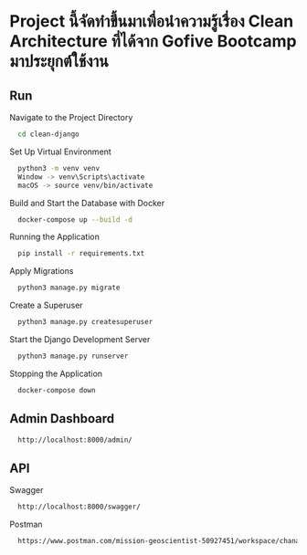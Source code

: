 # Project นี้จัดทำขึ้นมาเพื่อนำความรู้เรื่อง Clean Architecture ที่ได้จาก Gofive Bootcamp มาประยุกต์ใช้งาน

## Run

Navigate to the Project Directory

```bash
  cd clean-django
```

Set Up Virtual Environment

```bash
  python3 -m venv venv
  Window -> venv\Scripts\activate
  macOS -> source venv/bin/activate
```

Build and Start the Database with Docker

```bash
  docker-compose up --build -d
```

Running the Application

```bash
  pip install -r requirements.txt
```

Apply Migrations

```bash
  python3 manage.py migrate
```

Create a Superuser

```bash
  python3 manage.py createsuperuser
```

Start the Django Development Server
```bash
  python3 manage.py runserver
```

Stopping the Application
```bash
  docker-compose down
```

## Admin Dashboard
```bash
  http://localhost:8000/admin/
```

## API

Swagger
```bash
  http://localhost:8000/swagger/
```

Postman
```bash
  https://www.postman.com/mission-geoscientist-50927451/workspace/chanapon-django-clean/collection/37942682-f150b8f8-c0d6-4f44-9f89-136843b4d1b8?action=share&creator=37942682
```

